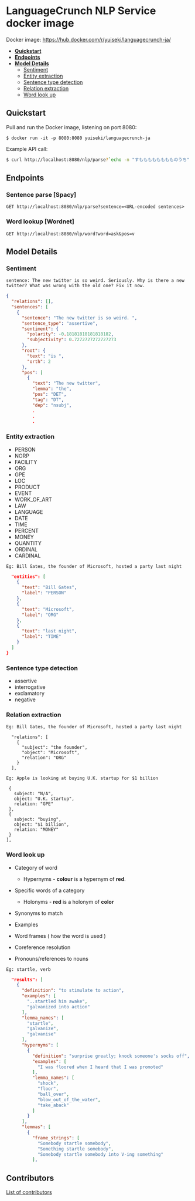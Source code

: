 # LanguageCrunch NLP Service docker image

Docker image: https://hub.docker.com/r/yuiseki/languagecrunch-ja/

- **[Quickstart](#quickstart)**
- **[Endpoints](#endpoints)**
- **[Model Details](#model-details)**
  - [Sentiment](#sentiment)
  - [Entity extraction](#entity-extraction)
  - [Sentence type detection](#sentence-type-detection)
  - [Relation extraction](#relation-extraction)
  - [Word look up](#word-look-up)

## Quickstart

Pull and run the Docker image, listening on port 8080:

```
$ docker run -it -p 8080:8080 yuiseki/languagecrunch-ja
```

Example API call:

```bash
$ curl http://localhost:8080/nlp/parse?`echo -n "すもももももももものうち" | python -c "import urllib, sys; print(urllib.urlencode({'sentence': sys.stdin.read()}))"`
```

## Endpoints

### Sentence parse [Spacy]

  `GET http://localhost:8080/nlp/parse?sentence=<URL-encoded sentences>`

### Word lookup [Wordnet]

  `GET http://localhost:8080/nlp/word?word=ask&pos=v`

## Model Details

### Sentiment

`sentence: The new twitter is so weird. Seriously. Why is there a new twitter? What was wrong with the old one? Fix it now.`
```json
{
  "relations": [],
  "sentences": [
    {
      "sentence": "The new twitter is so weird. ",
      "sentence_type": "assertive",
      "sentiment": {
        "polarity": -0.18181818181818182,
        "subjectivity": 0.7272727272727273
      },
      "root": {
        "text": "is ",
        "orth": 2
      },
      "pos": [
        {
          "text": "The new twitter",
          "lemma": "the",
          "pos": "DET",
          "tag": "DT",
          "dep": "nsubj",
          .
          .
          .
```

### Entity extraction

- PERSON
- NORP
- FACILITY
- ORG
- GPE
- LOC
- PRODUCT
- EVENT
- WORK_OF_ART
- LAW
- LANGUAGE
- DATE
- TIME
- PERCENT
- MONEY
- QUANTITY
- ORDINAL
- CARDINAL

`Eg: Bill Gates, the founder of Microsoft, hosted a party last night`
```json
  "entities": [
    {
      "text": "Bill Gates",
      "label": "PERSON"
    },
    {
      "text": "Microsoft",
      "label": "ORG"
    },
    {
      "text": "last night",
      "label": "TIME"
    }
  ]
}
```

### Sentence type detection

- assertive
- interrogative
- exclamatory
- negative

### Relation extraction


`Eg: Bill Gates, the founder of Microsoft, hosted a party last night`
```
  "relations": [
    {
      "subject": "the founder",
      "object": "Microsoft",
      "relation": "ORG"
    }
  ],
```


`Eg: Apple is looking at buying U.K. startup for $1 billion`
```[
 {
   subject: "N/A",
   object: "U.K. startup",
   relation: "GPE"
 },
 {
   subject: "buying",
   object: "$1 billion",
   relation: "MONEY"
 }
],

```

### Word look up

- Category of word 
  - Hypernyms - **colour** is a hypernym of **red**.
- Specific words of a category 
  - Holonyms - **red** is a holonym of **color**
- Synonyms to match
- Examples
- Word frames ( how the word is used )

- Coreference resolution
- Pronouns/references to nouns


`Eg: startle, verb` 

```json
  "results": [
    {
      "definition": "to stimulate to action",
      "examples": [
        "..startled him awake",
        "galvanized into action"
      ],
      "lemma_names": [
        "startle",
        "galvanize",
        "galvanise"
      ],
      "hypernyms": [
        {
          "definition": "surprise greatly; knock someone's socks off",
          "examples": [
            "I was floored when I heard that I was promoted"
          ],
          "lemma_names": [
            "shock",
            "floor",
            "ball_over",
            "blow_out_of_the_water",
            "take_aback"
          ]
        }
      ],
      "lemmas": [
        {
          "frame_strings": [
            "Somebody startle somebody",
            "Something startle somebody",
            "Somebody startle somebody into V-ing something"
          ],
```

## Contributors

[List of contributors](contributors.md)